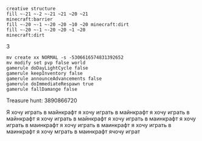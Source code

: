 ```
creative structure
fill ~-21 ~-2 ~-21 ~21 ~20 ~21 
minecraft:barrier
fill ~-20 ~-1 ~-20 ~20 ~10 ~20 minecraft:dirt
fill ~-20 ~-1 ~-20 ~20 ~1 ~20 
minecraft:dirt
```
3
```
mv create xx NORMAL -s -5306616574831392652
mv modify set pvp false world
gamerule doDayLightCycle false
gamerule keepInventory false
gamerule announceAdvancements false
gamerule doImmediateRespawn true
gamerule fallDamange false
```

Treasure hunt: 3890866720

Я хочу играть в майнкрафт
я хочу играть в майнкрафт
я хочу играть в майнкрафт
я хочу играть в майнкрафт
я хочу играть в маинкрафт
я хочу играть в маинкрафт
я хочу играть в маинкрафт
я хочу играть в маинкрафт
я хочу мграть в маинкрафт
ячочу играт